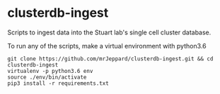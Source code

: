 # clusterdb-ingest
Scripts to ingest data into the Stuart lab's single cell cluster database.

To run any of the scripts, make a virtual environment with python3.6

```
git clone https://github.com/mrJeppard/clusterdb-ingest.git && cd clusterdb-ingest
virtualenv -p python3.6 env
source ./env/bin/activate
pip3 install -r requirements.txt
```


